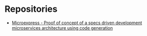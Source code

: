 # Repositories

- [Microexpress - Proof of concept of a specs driven development microservices architecture using code generation](https://github.com/SebastienBtr/Micro-express)
